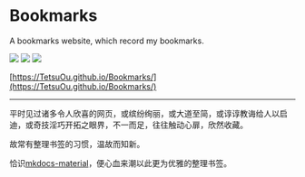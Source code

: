 # Bookmarks

A bookmarks website, which record my bookmarks.

![](https://img.shields.io/github/workflow/status/TetsuOu/Bookmarks/ci) ![](https://img.shields.io/badge/MkDocs-material-blue) ![](https://img.shields.io/badge/My-bookmarks-orange)

[https://TetsuOu.github.io/Bookmarks/](https://TetsuOu.github.io/Bookmarks/)

---

平时见过诸多令人欣喜的网页，或缤纷绚丽，或大道至简，或谆谆教诲给人以启迪，或奇技淫巧开拓之眼界，不一而足，往往触动心扉，欣然收藏。

故常有整理书签的习惯，温故而知新。

恰识[mkdocs-material](https://squidfunk.github.io/mkdocs-material/)，便心血来潮以此更为优雅的整理书签。

